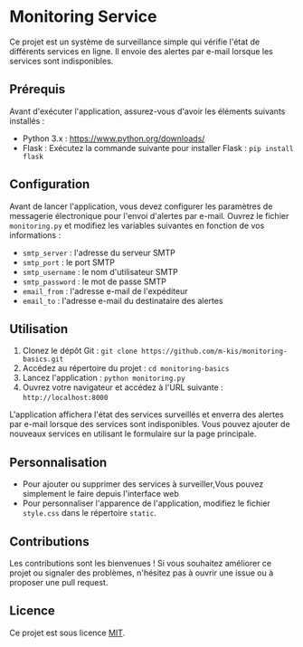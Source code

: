 # Monitoring Service

Ce projet est un système de surveillance simple qui vérifie l'état de différents services en ligne. Il envoie des alertes par e-mail lorsque les services sont indisponibles.

## Prérequis

Avant d'exécuter l'application, assurez-vous d'avoir les éléments suivants installés :

- Python 3.x : https://www.python.org/downloads/
- Flask : Exécutez la commande suivante pour installer Flask : `pip install flask`

## Configuration

Avant de lancer l'application, vous devez configurer les paramètres de messagerie électronique pour l'envoi d'alertes par e-mail. Ouvrez le fichier `monitoring.py` et modifiez les variables suivantes en fonction de vos informations :

- `smtp_server` : l'adresse du serveur SMTP
- `smtp_port` : le port SMTP
- `smtp_username` : le nom d'utilisateur SMTP
- `smtp_password` : le mot de passe SMTP
- `email_from` : l'adresse e-mail de l'expéditeur
- `email_to` : l'adresse e-mail du destinataire des alertes

## Utilisation

1. Clonez le dépôt Git : `git clone https://github.com/m-kis/monitoring-basics.git`
2. Accédez au répertoire du projet : `cd monitoring-basics`
3. Lancez l'application : `python monitoring.py`
4. Ouvrez votre navigateur et accédez à l'URL suivante : `http://localhost:8000`

L'application affichera l'état des services surveillés et enverra des alertes par e-mail lorsque des services sont indisponibles. Vous pouvez ajouter de nouveaux services en utilisant le formulaire sur la page principale.

## Personnalisation

- Pour ajouter ou supprimer des services à surveiller,Vous pouvez simplement le faire depuis l'interface web
- Pour personnaliser l'apparence de l'application, modifiez le fichier `style.css` dans le répertoire `static`.

## Contributions

Les contributions sont les bienvenues ! Si vous souhaitez améliorer ce projet ou signaler des problèmes, n'hésitez pas à ouvrir une issue ou à proposer une pull request.

## Licence

Ce projet est sous licence [MIT](LICENSE).
